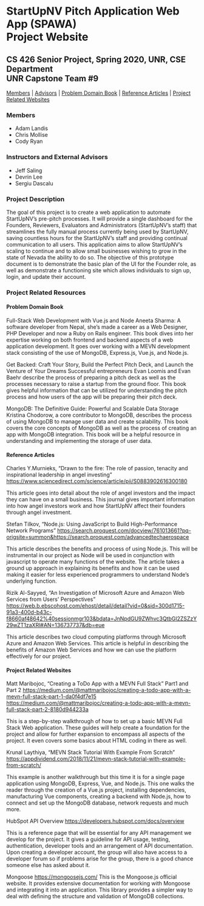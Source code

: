# StartUpNV Pitch Application Web App (SPAWA)<br>Project Website
## CS 426 Senior Project, Spring 2020, UNR, CSE Department<br>UNR Capstone Team #9

[Members](#members) \| [Advisors](#advisors) \| [Problem Domain Book](#problem-domain-book) \| [Reference Articles](#reference-articles) \| [Project Related Websites](#project-related-websites)

### Members<a name="members"></a>
- Adam Landis
- Chris Mollise
- Cody Ryan

### Instructors and External Advisors<a name="advisors"></a>
- Jeff Saling
- Devrin Lee
- Sergiu Dascalu

### Project Description<a name="description"></a>
The goal of this project is to create a web application to automate StartUpNV’s pre-pitch processes. It will provide a single dashboard for the Founders, Reviewers, Evaluators and Administrators (StartUpNV’s staff) that streamlines the fully manual process currently being used by StartUpNV, saving countless hours for the StartUpNV’s staff and providing continual communication to all users. This application aims to allow StartUpNV’s scaling to continue and to allow small businesses wishing to grow in the state of Nevada the ability to do so. The objective of this prototype document is to demonstrate the basic plan of the UI for the Founder role, as well as demonstrate a functioning site which allows individuals to sign up, login, and update their account.

### Project Related Resources
#### Problem Domain Book<a name="problem-domain-book"></a>
Full-Stack Web Development with Vue.js and Node
Aneeta Sharma: A software developer from Nepal, she’s made a career as a Web Designer, PHP Developer and now a Ruby on Rails engineer. This book dives into her expertise working on both frontend and backend aspects of a web application development. It goes over working with a MEVN development stack consisting of the use of MongoDB, Express.js, Vue.js, and Node.js.
 
Get Backed: Craft Your Story, Build the Perfect Pitch Deck, and Launch the Venture of Your Dreams
Successful entrepreneurs Evan Loomis and Evan Baehr describe the process of preparing a pitch deck as well as the processes necessary to raise a startup from the ground floor. This book gives helpful information that can be utilized for understanding the pitch process and how users of the app will be preparing their pitch deck.
 
MongoDB: The Definitive Guide: Powerful and Scalable Data Storage
Kristina Chodorow, a core contributor to MongoDB, describes the process of using MongoDB to manage user data and create scalability. This book covers the core concepts of MongoDB as well as the process of creating an app with MongoDB integration. This book will be a helpful resource in understanding and implementing the storage of user data.

#### Reference Articles<a name="reference-articles"></a>
Charles Y.Murnieks, “Drawn to the fire: The role of passion, tenacity and inspirational leadership in angel investing”
https://www.sciencedirect.com/science/article/pii/S0883902616300180
 
This article goes into detail about the role of angel investors and the impact they can have on a small business. This journal gives important information into how angel investors work and how StartUpNV affect their founders through angel investment.
 
Stefan Tilkov, “Node.js: Using JavaScript to Build High-Performance Network Programs”
https://search.proquest.com/docview/761013661?pq-origsite=summon&https://search.proquest.com/advancedtechaerospace
 
This article describes the benefits and process of using Node.js. This will be instrumental in our project as Node will be used in conjunction with javascript to operate many functions of the website. The article takes a ground up approach in explaining its benefits and how it can be used making it easier for less experienced programmers to understand Node’s underlying function.
 
Rizik Al-Sayyed, “An Investigation of Microsoft Azure and Amazon Web Services from Users' Perspectives”
https://web.b.ebscohost.com/ehost/detail/detail?vid=0&sid=300d1715-91a3-400d-b43c-f8660af48642%40sessionmgr103&bdata=JnNpdGU9ZWhvc3QtbGl2ZSZzY29wZT1zaXRl#AN=136737737&db=eue
 
This article describes two cloud computing platforms through Microsoft Azure and Amazon Web Services. This article is helpful in describing the benefits of Amazon Web Services and how we can use the platform effectively for our project. 

#### Project Related Websites<a name="project-related-websites"></a>
Matt Maribojoc, “Creating a ToDo App with a MEVN Full Stack” Part1 and Part 2
https://medium.com/@mattmaribojoc/creating-a-todo-app-with-a-mevn-full-stack-part-1-da0f4df7e15
https://medium.com/@mattmaribojoc/creating-a-todo-app-with-a-mevn-full-stack-part-2-8180d944233a
 
This is a step-by-step walkthrough of how to set up a basic MEVN Full Stack Web application. These guides will help create a foundation for the project and allow for further expansion to encompass all aspects of the project. It even covers some basics about HTML coding in there as well.
 
Krunal Laythiya, “MEVN Stack Tutorial With Example From Scratch”
https://appdividend.com/2018/11/21/mevn-stack-tutorial-with-example-from-scratch/
 
This example is another walkthrough but this time it is for a single page application using MongoDB, Express, Vue, and Node.js. This one walks the reader through the creation of a Vue.js project, installing dependencies, manufacturing Vue components, creating a backend with Node.js, how to connect and set up the MongoDB database, network requests and much more.
 
HubSpot API Overview
https://developers.hubspot.com/docs/overview
 
This is a reference page that will be essential for any API management we develop for the project. It gives a guideline for API usage, testing, authentication, developer tools and an arrangement of API documentation. Upon creating a developer account, the group will also have access to a developer forum so if problems arise for the group, there is a good chance someone else has asked about it. 
 
Mongoose
https://mongoosejs.com/
This is the Mongoose.js official website. It provides extensive documentation for working with Mongoose and integrating it into an application. This library provides a simpler way to deal with defining the structure and validation of MongoDB collections.
